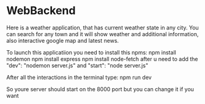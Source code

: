 # WebBackend

Here is a weather application, that has current weather state in any city. 
You can search for any town and it will show weather and additional information, also interactive google map and latest news. 

To launch this applicatiion you need to install this npms: 
npm install nodemon
npm install express
npm install node-fetch
after u need to add the "dev": "nodemon server.js" and "start": "node server.js" 


After all the interactions in the terminal type:
npm run dev 

So youre server should start on the 8000 port but you can change it if you want 

